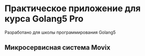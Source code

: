 # Практическое приложение для курса Golang5 Pro

Разработано для школы программирования Golang5

## Микросервисная система Movix